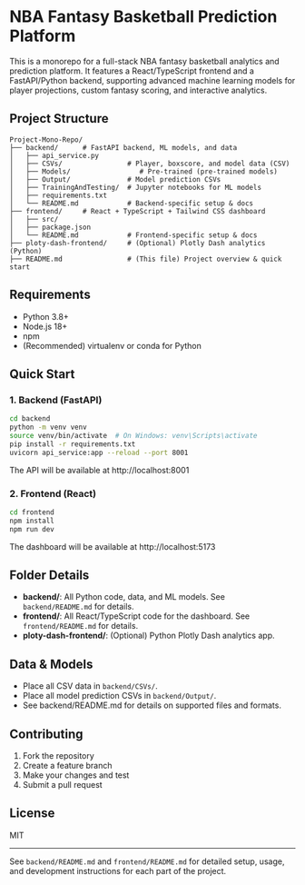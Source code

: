 # NBA Fantasy Basketball Prediction Platform

This is a monorepo for a full-stack NBA fantasy basketball analytics and prediction platform. It features a React/TypeScript frontend and a FastAPI/Python backend, supporting advanced machine learning models for player projections, custom fantasy scoring, and interactive analytics.

## Project Structure

```
Project-Mono-Repo/
├── backend/      # FastAPI backend, ML models, and data
│   ├── api_service.py
│   ├── CSVs/                # Player, boxscore, and model data (CSV)
│   ├── Models/                 # Pre-trained (pre-trained models)
│   ├── Output/              # Model prediction CSVs
│   ├── TrainingAndTesting/  # Jupyter notebooks for ML models
│   ├── requirements.txt
│   └── README.md            # Backend-specific setup & docs
├── frontend/     # React + TypeScript + Tailwind CSS dashboard
│   ├── src/
│   ├── package.json
│   └── README.md            # Frontend-specific setup & docs
├── ploty-dash-frontend/     # (Optional) Plotly Dash analytics (Python)
├── README.md                # (This file) Project overview & quick start
```

## Requirements
- Python 3.8+
- Node.js 18+
- npm
- (Recommended) virtualenv or conda for Python

## Quick Start

### 1. Backend (FastAPI)
```bash
cd backend
python -m venv venv
source venv/bin/activate  # On Windows: venv\Scripts\activate
pip install -r requirements.txt
uvicorn api_service:app --reload --port 8001
```
The API will be available at http://localhost:8001

### 2. Frontend (React)
```bash
cd frontend
npm install
npm run dev
```
The dashboard will be available at http://localhost:5173

## Folder Details
- **backend/**: All Python code, data, and ML models. See `backend/README.md` for details.
- **frontend/**: All React/TypeScript code for the dashboard. See `frontend/README.md` for details.
- **ploty-dash-frontend/**: (Optional) Python Plotly Dash analytics app.

## Data & Models
- Place all CSV data in `backend/CSVs/`.
- Place all model prediction CSVs in `backend/Output/`.
- See backend/README.md for details on supported files and formats.

## Contributing
1. Fork the repository
2. Create a feature branch
3. Make your changes and test
4. Submit a pull request

## License
MIT

---
See `backend/README.md` and `frontend/README.md` for detailed setup, usage, and development instructions for each part of the project.
